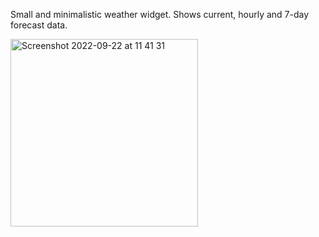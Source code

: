 Small and minimalistic weather widget.
Shows current, hourly and 7-day forecast data.

<img width="300" alt="Screenshot 2022-09-22 at 11 41 31" src="https://user-images.githubusercontent.com/58626516/191668032-54992b55-3131-4eba-881d-048e02658a9c.png">
